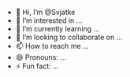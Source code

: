 - 👋 Hi, I’m @Svjatke
- 👀 I’m interested in ...
- 🌱 I’m currently learning ...
- 💞️ I’m looking to collaborate on ...
- 📫 How to reach me ...
- 😄 Pronouns: ...
- ⚡ Fun fact: ...

<!---
Svjatke/Svjatke is a ✨ special ✨ repository because its `README.md` (this file) appears on your GitHub profile.
You can click the Preview link to take a look at your changes.
--->
